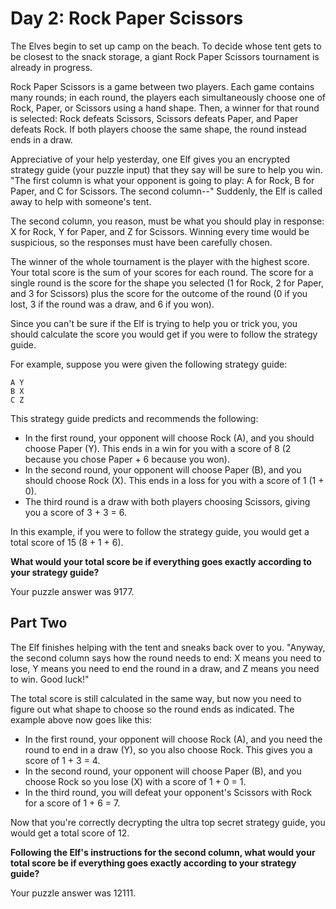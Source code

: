 # Day 2: Rock Paper Scissors

The Elves begin to set up camp on the beach. To decide whose tent gets to be closest to the snack storage, a giant Rock Paper Scissors tournament is already in progress.

Rock Paper Scissors is a game between two players. Each game contains many rounds; in each round, the players each simultaneously choose one of Rock, Paper, or Scissors using a hand shape. Then, a winner for that round is selected: Rock defeats Scissors, Scissors defeats Paper, and Paper defeats Rock. If both players choose the same shape, the round instead ends in a draw.

Appreciative of your help yesterday, one Elf gives you an encrypted strategy guide (your puzzle input) that they say will be sure to help you win. "The first column is what your opponent is going to play: A for Rock, B for Paper, and C for Scissors. The second column--" Suddenly, the Elf is called away to help with someone's tent.

The second column, you reason, must be what you should play in response: X for Rock, Y for Paper, and Z for Scissors. Winning every time would be suspicious, so the responses must have been carefully chosen.

The winner of the whole tournament is the player with the highest score. Your total score is the sum of your scores for each round. The score for a single round is the score for the shape you selected (1 for Rock, 2 for Paper, and 3 for Scissors) plus the score for the outcome of the round (0 if you lost, 3 if the round was a draw, and 6 if you won).

Since you can't be sure if the Elf is trying to help you or trick you, you should calculate the score you would get if you were to follow the strategy guide.

For example, suppose you were given the following strategy guide:
```
A Y  
B X  
C Z   
```
This strategy guide predicts and recommends the following:

- In the first round, your opponent will choose Rock (A), and you should choose Paper (Y). This ends in a win for you with a score of 8 (2 because you chose Paper + 6 because you won).
- In the second round, your opponent will choose Paper (B), and you should choose Rock (X). This ends in a loss for you with a score of 1 (1 + 0).
- The third round is a draw with both players choosing Scissors, giving you a score of 3 + 3 = 6.

In this example, if you were to follow the strategy guide, you would get a total score of 15 (8 + 1 + 6).

**What would your total score be if everything goes exactly according to your strategy guide?**

Your puzzle answer was 9177.

## Part Two

The Elf finishes helping with the tent and sneaks back over to you. "Anyway, the second column says how the round needs to end: X means you need to lose, Y means you need to end the round in a draw, and Z means you need to win. Good luck!"

The total score is still calculated in the same way, but now you need to figure out what shape to choose so the round ends as indicated. The example above now goes like this:

- In the first round, your opponent will choose Rock (A), and you need the round to end in a draw (Y), so you also choose Rock. This gives you a score of 1 + 3 = 4.
- In the second round, your opponent will choose Paper (B), and you choose Rock so you lose (X) with a score of 1 + 0 = 1.
- In the third round, you will defeat your opponent's Scissors with Rock for a score of 1 + 6 = 7.

Now that you're correctly decrypting the ultra top secret strategy guide, you would get a total score of 12.

**Following the Elf's instructions for the second column, what would your total score be if everything goes exactly according to your strategy guide?**

Your puzzle answer was 12111.
